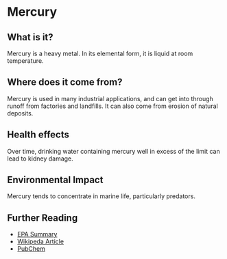 # Mercury

## What is it?
Mercury is a heavy metal. In its elemental form, it is liquid at room temperature.

## Where does it come from?
Mercury is used in many industrial applications, and can get into through runoff from factories and landfills. It can also come from erosion of natural deposits.

## Health effects
Over time, drinking water containing mercury well in excess of the limit can lead to kidney damage.

## Environmental Impact
Mercury tends to concentrate in marine life, particularly predators.

## Further Reading
* [EPA Summary](https://safewater.zendesk.com/hc/en-us/sections/202366308-Mercury)
* [Wikipeda Article](https://en.wikipedia.org/wiki/Mercury_(element))
* [PubChem](https://pubchem.ncbi.nlm.nih.gov/compound/mercury)